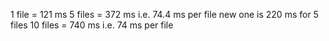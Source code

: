 1 file = 121 ms
5 files = 372 ms i.e. 74.4 ms per file new one is 220 ms for 5 files
10 files = 740 ms i.e. 74 ms per file
